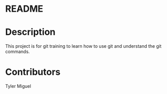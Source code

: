 # README

# Description

This project is for git training to learn how to use git and understand the git commands.

# Contributors

Tyler Miguel